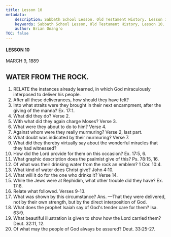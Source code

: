 ```yaml
---
title: Lesson 10
metadata:
    description: Sabbath School Lesson. Old Testament History. Lesson 10. MARCH 9, 1889. WATER FROM THE ROCK. 
    keywords: Sabbath School Lesson, Old Testament History, Lesson 10. MARCH 9, 1889, WATER FROM THE ROCK.
    author: Brian Onang'o
TOC: false
---
```


#### LESSON 10

MARCH 9, 1889

## WATER FROM THE ROCK.

1. RELATE the instances already learned, in which God miraculously interposed to deliver his people.
2. After all these deliverances, how should they have felt?
3. Into what straits were they brought in their next encampment, after the giving of the manna? Ex. 17:1.
4. What did they do? Verse 2.
5. With what did they again charge Moses? Verse 3.
6. What were they about to do to him? Verse 4.
7. Against whom were they really murmuring? Verse 2, last part.
8. What doubt was indicated by their murmuring? Verse 7.
9. What did they thereby virtually say about the wonderful miracles that they had witnessed?
10. How did the Lord provide for them on this occasion? Ex. 17:5, 6.
11. What graphic description does the psalmist give of this? Ps. 78:15, 16.
12. Of what was their drinking water from the rock an emblem? 1 Cor. 10:4.
13. What kind of water does Christ give? John 4:10.
14. What will it do for the one who drinks it? Verse 14.
15. While the Jews were at Rephidim, what other trouble did they have? Ex. 17:8.
16. Relate what followed. Verses 9-13.
17. What was shown by this circumstance? Ans. —That they were delivered, not by their own strength, but by the direct interposition of God.
18. What does the prophet Isaiah say of God's tender care for them? Isa. 63:9.
19. What beautiful illustration is given to show how the Lord carried them? Deut. 32:11, 12.
20. Of what may the people of God always be assured? Deut. 33:25-27.
